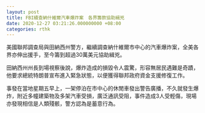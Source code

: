 ```yaml
---
layout: post
title: FBI續查納什維爾汽車爆炸案　各界籌款協助緝兇
date: 2020-12-27 03:21:26.000000000 +08:00
categories: rthk
---
```


美國聯邦調查局與田納西州警方，繼續調查納什維爾市中心的汽車爆炸案，全美各界亦伸出援手，至今籌到超過30萬美元協助緝兇。

田納西州州長到場視察後說，爆炸造成的損毀令人震驚，形容無居民遇難是奇蹟，他要求總統特朗普宣布進入緊急狀態，以便獲得聯邦政府資金支援修復工作。

事發在當地星期五早上，一架停泊在市中心的休閒車發出警告廣播，不久就發生爆炸，附近多幢建築物及多架汽車受損，廣泛通訊受阻，事件造成3人受輕傷，現場亦發現相信是人類殘骸，警方認為是蓄意行為。
